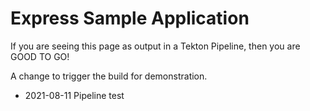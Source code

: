 # Express Sample Application

If you are seeing this page as output in a Tekton Pipeline, then you are GOOD TO GO!

A change to trigger the build for demonstration.

- 2021-08-11 Pipeline test
